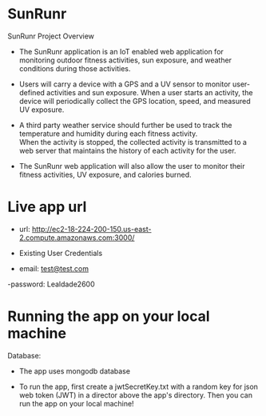 # SunRunr

SunRunr Project Overview

- The SunRunr application is an IoT enabled web application for monitoring outdoor fitness activities, sun exposure, and weather conditions during those activities.

- Users will carry a device with a GPS and a UV sensor to monitor user-defined activities and sun exposure. When a user starts an activity, the device will periodically collect the GPS location, speed, and measured UV exposure.

- A third party weather service should further be used to track the temperature and humidity during each fitness activity.  
  When the activity is stopped, the collected activity is transmitted to a web server that maintains the history of each activity for the user.
- The SunRunr web application will also allow the user to monitor their fitness activities, UV exposure, and calories burned.

# Live app url

- url: http://ec2-18-224-200-150.us-east-2.compute.amazonaws.com:3000/

- Existing User Credentials

- email: test@test.com

-password: Lealdade2600

# Running the app on your local machine

Database:

- The app uses mongodb database

- To run the app, first create a jwtSecretKey.txt with a random key for json web token (JWT) in a director above the app's directory. Then you can run the app on your local machine!

